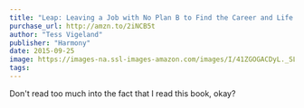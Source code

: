 ```yaml
---
title: "Leap: Leaving a Job with No Plan B to Find the Career and Life You Really Want"
purchase_url: http://amzn.to/2iNCB5t
author: "Tess Vigeland"
publisher: "Harmony"
date: 2015-09-25
image: https://images-na.ssl-images-amazon.com/images/I/41ZGOGACDyL._SL75_.jpg
tags:
---
```


Don't read too much into the fact that I read this book, okay?
